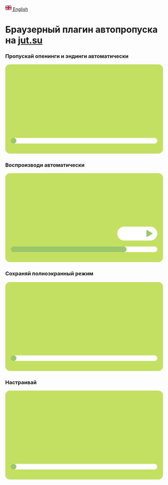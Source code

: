 [<img src="assets/gb.svg" alt="GB Flag" width="20"/> English](https://github.com/kerdl/jutsuper/blob/main/README.md)


# Браузерный плагин автопропуска на [jut.su](https://jut.su/)


### Пропускай опенинги и эндинги автоматически
<picture>
  <p align="left">
    <img src="assets/showcase/autoskip-element.svg" width="500px"/>
  </p>
</picture>

### Воспроизводи автоматически
<picture>
  <p align="left">
    <img src="assets/showcase/autoplay-element.svg" width="500px"/>
  </p>
</picture>

### Сохраняй полноэкранный режим
<picture>
  <p align="left">
    <img src="assets/showcase/autoskip-element.svg" width="500px"/>
  </p>
</picture>

### Настраивай
<picture>
  <p align="left">
    <img src="assets/showcase/autoskip-element.svg" width="500px"/>
  </p>
</picture>